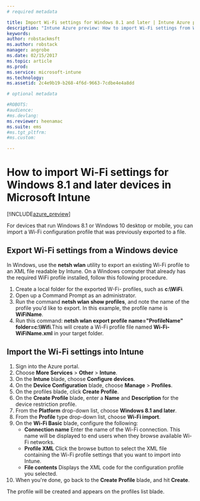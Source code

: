 ```yaml
---
# required metadata

title: Import Wi-Fi settings for Windows 8.1 and later | Intune Azure preview | Microsoft Docs
description: "Intune Azure preview: How to import Wi-Fi settings from Windows into an Intune Wi-Fi profile."
keywords:
author: robstackmsft
ms.author: robstack
manager: angrobe
ms.date: 02/15/2017
ms.topic: article
ms.prod:
ms.service: microsoft-intune
ms.technology:
ms.assetid: 2c4e9b19-b268-4f6d-9663-7cdbe4e4a8dd

# optional metadata

#ROBOTS:
#audience:
#ms.devlang:
ms.reviewer: heenamac
ms.suite: ems
#ms.tgt_pltfrm:
#ms.custom:

---
```


# How to import Wi-Fi settings for Windows 8.1 and later devices in Microsoft Intune

[!INCLUDE[azure_preview](../includes/azure_preview.md)]

For devices that run Windows 8.1 or Windows 10 desktop or mobile, you can import a Wi-Fi configuration profile that was previously exported to a file.

## Export Wi-Fi settings from a Windows device

In Windows, use the **netsh wlan** utility to export an existing Wi-Fi profile to an XML file readable by Intune. On a Windows computer that already has the required WiFi profile installed, follow this following procedure.
1. Create a local folder for the exported W-Fi- profiles, such as **c:\WiFi**.
1. Open up a Command Prompt as an administrator.
1. Run the command **netsh wlan show profiles**, and note the name of the profile you'd like to export. In this example, the profile name is **WiFiName**.
1. Run this command: **netsh wlan export profile name="ProfileName" folder=c:\Wifi**.This will create a Wi-Fi profile file named **Wi-Fi-WiFiName.xml** in your target folder.

## Import the Wi-Fi settings into Intune

1. Sign into the Azure portal.
2. Choose **More Services** > **Other** > **Intune**.
3. On the **Intune** blade, choose **Configure devices**.
2. On the **Device Configuration** blade, choose **Manage** > **Profiles**.
3. On the profiles blade, click **Create Profile**.
4. On the **Create Profile** blade, enter a **Name** and **Description** for the device restriction profile.
5. From the **Platform** drop-down list, choose **Windows 8.1 and later**.
6. From the **Profile** type drop-down list, choose **Wi-Fi import**.
7. On the **Wi-Fi Basic** blade, configure the following:
	- **Connection name** Enter the name of the Wi-Fi connection. This name will be displayed to end users when they browse available Wi-Fi networks.
	- **Profile XML** Click the browse button to select the XML file containing the Wi-Fi profile settings that you want to import into Intune.
	- **File contents** Displays the XML code for the configuration profile you selected.
8. When you're done, go back to the **Create Profile** blade, and hit **Create**.

The profile will be created and appears on the profiles list blade.
